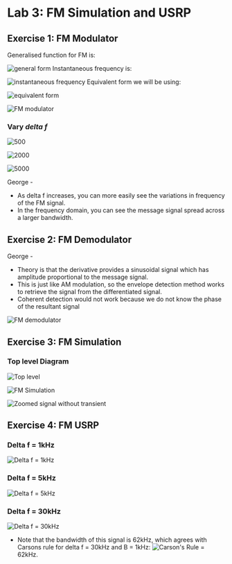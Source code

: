# Lab 3: FM Simulation and USRP

## Exercise 1: FM Modulator

Generalised function for FM is:

![general form](screenshots/FM_signal.PNG)
Instantaneous frequency is:

![instantaneous frequency](screenshots/omega.PNG)
Equivalent form we will be using:

![equivalent form](screenshots/equivalent_form.PNG)

![FM modulator](screenshots/FM_modulator_diagram.PNG)

### Vary _delta f_

![500](screenshots/lab3_ex1_500.PNG)

![2000](screenshots/lab3_ex1_2000.PNG)

![5000](screenshots/lab3_ex1_5000.PNG)

George -
* As delta f increases, you can more easily see the variations in frequency of the FM signal.
* In the frequency domain, you can see the message signal spread across a larger bandwidth.

## Exercise 2: FM Demodulator

George -
* Theory is that the derivative provides a sinusoidal signal which has amplitude proportional to the message signal.
* This is just like AM modulation, so the envelope detection method works to retrieve the signal from the differentiated signal.
* Coherent detection would not work because we do not know the phase of the resultant signal

![FM demodulator](screenshots/FM_demodulator_diagram.PNG)

## Exercise 3: FM Simulation

### Top level Diagram
![Top level](screenshots/lab3_ex3_toplevel_diagram.PNG)

![FM Simulation](screenshots/lab3_ex3_FM_simulation.PNG)

![Zoomed signal without transient](screenshots/lab3_ex3_zoomed_signal.PNG)

## Exercise 4: FM USRP

### Delta f = 1kHz
![Delta f = 1kHz](screenshots/lab3_ex4_1000.PNG)

### Delta f = 5kHz
![Delta f = 5kHz](screenshots/lab3_ex4_5000.PNG)

### Delta f = 30kHz
![Delta f = 30kHz](screenshots/lab3_ex4_30000.PNG)

* Note that the bandwidth of this signal is 62kHz, which agrees with Carsons rule for delta f = 30kHz and B = 1kHz:
![Carson's Rule](screenshots/carsons_rule.PNG) = 62kHz.



